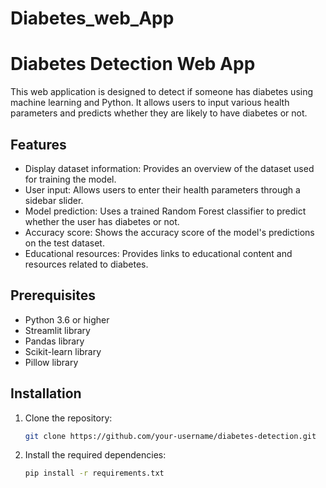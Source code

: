 # Diabetes_web_App

# Diabetes Detection Web App

This web application is designed to detect if someone has diabetes using machine learning and Python. It allows users to input various health parameters and predicts whether they are likely to have diabetes or not.

## Features

- Display dataset information: Provides an overview of the dataset used for training the model.
- User input: Allows users to enter their health parameters through a sidebar slider.
- Model prediction: Uses a trained Random Forest classifier to predict whether the user has diabetes or not.
- Accuracy score: Shows the accuracy score of the model's predictions on the test dataset.
- Educational resources: Provides links to educational content and resources related to diabetes.

## Prerequisites

- Python 3.6 or higher
- Streamlit library
- Pandas library
- Scikit-learn library
- Pillow library

## Installation

1. Clone the repository:

   ```bash
   git clone https://github.com/your-username/diabetes-detection.git

2. Install the required dependencies:
   ```bash
   pip install -r requirements.txt
   

